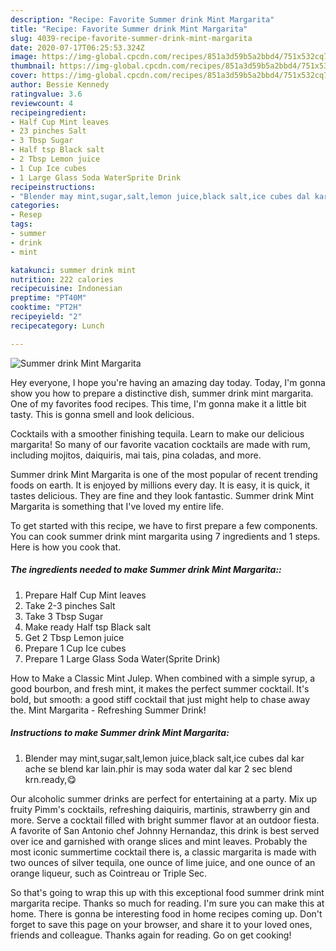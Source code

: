 ```yaml
---
description: "Recipe: Favorite Summer drink Mint Margarita"
title: "Recipe: Favorite Summer drink Mint Margarita"
slug: 4039-recipe-favorite-summer-drink-mint-margarita
date: 2020-07-17T06:25:53.324Z
image: https://img-global.cpcdn.com/recipes/851a3d59b5a2bbd4/751x532cq70/summer-drink-mint-margarita-recipe-main-photo.jpg
thumbnail: https://img-global.cpcdn.com/recipes/851a3d59b5a2bbd4/751x532cq70/summer-drink-mint-margarita-recipe-main-photo.jpg
cover: https://img-global.cpcdn.com/recipes/851a3d59b5a2bbd4/751x532cq70/summer-drink-mint-margarita-recipe-main-photo.jpg
author: Bessie Kennedy
ratingvalue: 3.6
reviewcount: 4
recipeingredient:
- Half Cup Mint leaves
- 23 pinches Salt
- 3 Tbsp Sugar
- Half tsp Black salt
- 2 Tbsp Lemon juice
- 1 Cup Ice cubes
- 1 Large Glass Soda WaterSprite Drink
recipeinstructions:
- "Blender may mint,sugar,salt,lemon juice,black salt,ice cubes dal kar ache se blend kar lain.phir is may soda water dal kar 2 sec blend krn.ready,😋"
categories:
- Resep
tags:
- summer
- drink
- mint

katakunci: summer drink mint
nutrition: 222 calories
recipecuisine: Indonesian
preptime: "PT40M"
cooktime: "PT2H"
recipeyield: "2"
recipecategory: Lunch

---
```



![Summer drink Mint Margarita](https://img-global.cpcdn.com/recipes/851a3d59b5a2bbd4/751x532cq70/summer-drink-mint-margarita-recipe-main-photo.jpg)

Hey everyone, I hope you're having an amazing day today. Today, I'm gonna show you how to prepare a distinctive dish, summer drink mint margarita. One of my favorites food recipes. This time, I'm gonna make it a little bit tasty. This is gonna smell and look delicious.

Cocktails with a smoother finishing tequila. Learn to make our delicious margarita! So many of our favorite vacation cocktails are made with rum, including mojitos, daiquiris, mai tais, pina coladas, and more.

Summer drink Mint Margarita is one of the most popular of recent trending foods on earth. It is enjoyed by millions every day. It is easy, it is quick, it tastes delicious. They are fine and they look fantastic. Summer drink Mint Margarita is something that I've loved my entire life.


To get started with this recipe, we have to first prepare a few components. You can cook summer drink mint margarita using 7 ingredients and 1 steps. Here is how you cook that.

##### The ingredients needed to make Summer drink Mint Margarita::

1. Prepare Half Cup Mint leaves
1. Take 2-3 pinches Salt
1. Take 3 Tbsp Sugar
1. Make ready Half tsp Black salt
1. Get 2 Tbsp Lemon juice
1. Prepare 1 Cup Ice cubes
1. Prepare 1 Large Glass Soda Water(Sprite Drink)


How to Make a Classic Mint Julep. When combined with a simple syrup, a good bourbon, and fresh mint, it makes the perfect summer cocktail. It&#39;s bold, but smooth: a good stiff cocktail that just might help to chase away the. Mint Margarita - Refreshing Summer Drink! 

##### Instructions to make Summer drink Mint Margarita:

1. Blender may mint,sugar,salt,lemon juice,black salt,ice cubes dal kar ache se blend kar lain.phir is may soda water dal kar 2 sec blend krn.ready,😋


Our alcoholic summer drinks are perfect for entertaining at a party. Mix up fruity Pimm&#39;s cocktails, refreshing daiquiris, martinis, strawberry gin and more. Serve a cocktail filled with bright summer flavor at an outdoor fiesta. A favorite of San Antonio chef Johnny Hernandaz, this drink is best served over ice and garnished with orange slices and mint leaves. Probably the most iconic summertime cocktail there is, a classic margarita is made with two ounces of silver tequila, one ounce of lime juice, and one ounce of an orange liqueur, such as Cointreau or Triple Sec. 

So that's going to wrap this up with this exceptional food summer drink mint margarita recipe. Thanks so much for reading. I'm sure you can make this at home. There is gonna be interesting food in home recipes coming up. Don't forget to save this page on your browser, and share it to your loved ones, friends and colleague. Thanks again for reading. Go on get cooking!
